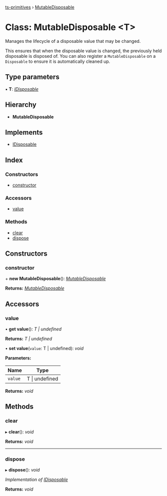 [ts-primitives](../README.md) › [MutableDisposable](mutabledisposable.md)

# Class: MutableDisposable <**T**>

Manages the lifecycle of a disposable value that may be changed.

This ensures that when the disposable value is changed, the previously held disposable is disposed of. You can
also register a `MutableDisposable` on a `Disposable` to ensure it is automatically cleaned up.

## Type parameters

▪ **T**: *[IDisposable](../interfaces/idisposable.md)*

## Hierarchy

* **MutableDisposable**

## Implements

* [IDisposable](../interfaces/idisposable.md)

## Index

### Constructors

* [constructor](mutabledisposable.md#constructor)

### Accessors

* [value](mutabledisposable.md#value)

### Methods

* [clear](mutabledisposable.md#clear)
* [dispose](mutabledisposable.md#dispose)

## Constructors

###  constructor

\+ **new MutableDisposable**(): *[MutableDisposable](mutabledisposable.md)*

**Returns:** *[MutableDisposable](mutabledisposable.md)*

## Accessors

###  value

• **get value**(): *T | undefined*

**Returns:** *T | undefined*

• **set value**(`value`: T | undefined): *void*

**Parameters:**

Name | Type |
------ | ------ |
`value` | T &#124; undefined |

**Returns:** *void*

## Methods

###  clear

▸ **clear**(): *void*

**Returns:** *void*

___

###  dispose

▸ **dispose**(): *void*

*Implementation of [IDisposable](../interfaces/idisposable.md)*

**Returns:** *void*
